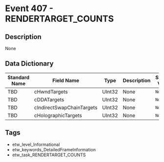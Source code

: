 # Event 407 - RENDERTARGET_COUNTS

## Description
None

## Data Dictionary
|Standard Name|Field Name|Type|Description|Sample Value|
|---|---|---|---|---|
|TBD|cHwndTargets|UInt32|None|`None`|
|TBD|cDDATargets|UInt32|None|`None`|
|TBD|cIndirectSwapChainTargets|UInt32|None|`None`|
|TBD|cHolographicTargets|UInt32|None|`None`|

## Tags
* etw_level_Informational
* etw_keywords_DetailedFrameInformation
* etw_task_RENDERTARGET_COUNTS